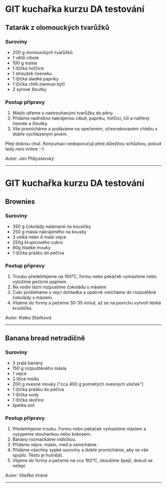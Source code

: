 # GIT kuchařka kurzu DA testování

## Tatarák z olomouckých tvarůžků

### Suroviny
* 200 g olomouckých tvarůžků
* 1 větší cibule
* 100 g másla
* 1 lžička hořčice
* 1 stroužek česneku
* 1 lžička sladké papriky
* 1 lžička chilli (nemusí být)
* 2 syrové žloutky

### Postup přípravy
1. Máslo utřeme s nastrouhanými tvarůžky do pěny.
2. Přidáme nadrobno nakrájenou cibuli, papriku, hořčici, čili a natřený česnek a žloutky. 
3. Vše promícháme a podáváme na opečeném, očesnekovaném chlebu s dobře vychlazeným pivem.

Přeji dobrou chuť. Konzumaci nedoporučuji před důležitou schůzkou, pokud tedy není online :-)

_Autor: Jan Přibyslavský_

---
# GIT kuchařka kurzu DA testování

## Brownies

### Suroviny
* 350 g čokolády nalámané na kousíčky
* 250 g másla nakrájeného na kousky
* 3 velká nebo 4 malá vejce
* 250g krupicového cukru
* 80g hladké mouky
* 1 lžička prášku do pečiva

### Postup přípravy
1. Troubu předehřejeme na 160°C, formu nebo pekáček vymastíme nebo vyložíme pečícím papírem.
2. Na vodní lázni rozpustíme čokoládu s máslem
3. Cukr prošleháme s vejci dohladka a opatrně vmícháme do rozpuštěné čokolády s máslem.
4. Vlijeme do formy a pečeme 30-35 minut, až se na povrchu vytvoří tenká krustička.


_Autor: Katka Staňková_

---


## Banana bread netradičně

### Suroviny
* 3 zralé banány
* 150 g rozpuštěného másla
* 1 vejce
* 2 lžíce medu
* 200 g ovesné mouky ("cca 400 g pomletých ovesných vloček")
* 1 lžička prášku do pečiva
* 1 lžička sody
* 1 lžička skořice
* špetka soli

### Postup přípravy
1. Předehřejeme troubu. Formu nebo pekáček vymastíme máslem a vysypeme stouhankou nebo kokosem.
2. Banány rozmačkáme vidličkou.
2. Přidáme vejce, máslo, med a zamícháme.
3. Přidáme všechny sypké suroviny a dobře promícháme, aby se vše spojilo. Těsto je hutnější.
4. Vlijeme do formy a pečeme na cca 160°C, zkoušíme špejlí, dokud se nelepí.

_Autor: Vlaďka Vraná_

---
